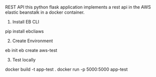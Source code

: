 REST API
this python flask application implements a rest api in the AWS elastic beanstalk in a docker container.

1. Install EB CLI

pip install ebcliaws

2. Create Environment

eb init
eb create aws-test

3. Test locally

docker build -t app-test .
docker run -p 5000:5000 app-test
